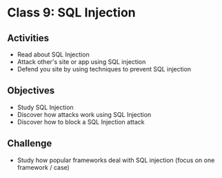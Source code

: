 
# Class 9: SQL Injection

## Activities
  - Read about SQL Injection
  - Attack other's site or app using SQL injection
  - Defend you site by using techniques to prevent SQL injection

## Objectives
  - Study SQL Injection
  - Discover how attacks work using SQL Injection
  - Discover how to block a SQL Injection attack

## Challenge
  - Study how popular frameworks deal with SQL injection (focus on one framework / case)
